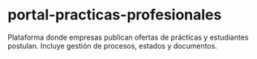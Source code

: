 # portal-practicas-profesionales
Plataforma donde empresas publican ofertas de prácticas y estudiantes postulan. Incluye gestión de procesos, estados y documentos.
